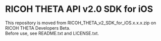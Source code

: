 # RICOH THETA API v2.0 SDK for iOS

This repository is moved from RICOH_THETA_v2_SDK_for_iOS.x.x.x.zip on RICOH THETA Developers Beta.  
Before use, see README.txt and LICENSE.txt.

